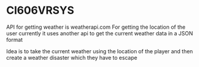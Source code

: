 # CI606VRSYS 

API for getting weather is weatherapi.com
For getting the location of the user currently it uses another api to get the current weather data in a JSON format

Idea is to take the current weather using the location of the player and then create a weather disaster which they have to escape 

